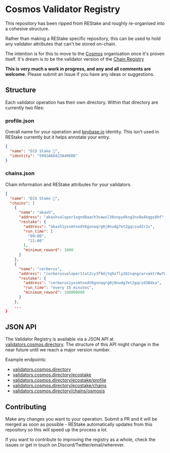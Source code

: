 # Cosmos Validator Registry

This repository has been ripped from REStake and roughly re-organised into a cohesive structure.

Rather than making a REStake specific repository, this can be used to hold any validator attributes that can't be stored on-chain.

The intention is for this to move to the [Cosmos](https://github.com/cosmos) organisation once it's proven itself. It's dream is to be the validator version of the [Chain Registry](https://github.com/cosmos/chain-registry)

**This is very much a work in progress, and any and all comments are welcome.** Please submit an Issue if you have any ideas or suggestions. 

## Structure

Each validator operation has their own directory. Within that directory are currently two files:

### profile.json

Overall name for your operation and [keybase.io](https://keybase.io/) identity. This isn't used in REStake currently but it helps annotate your entry.

```JSON
{
  "name": "ECO Stake 🌱",
  "identity": "5992A6D423A406D6"
}
```

### chains.json

Chain information and REStake attributes for your validators.

```JSON
{
  "name": "ECO Stake 🌱",
  "chains": [
    {
      "name": "akash",
      "address": "akashvaloper1xgnd8aach3vawsl38snpydkng2nv8a4kqgs8hf",
      "restake": {
        "address": "akash1yxsmtnxdt6gxnaqrg0j0nudg7et2gqczud2r2v",
        "run_time": [
          "09:00",
          "21:00"
        ],
        "minimum_reward": 1000
      }
    },
    {
      "name": "cerberus",
      "address": "cerberusvaloper1tat2cy3f9djtq9z7ly262sqngcarvaktr0w78f",
      "restake": {
        "address": "cerberus1yxsmtnxdt6gxnaqrg0j0nudg7et2gqczd38dxa",
        "run_time": "every 15 minutes",
        "minimum_reward": 100000000
      }
    },
    ...
}
```

## JSON API 

The Validator Registry is available via a JSON API at [validators.cosmos.directory](https://validators.cosmos.directory). The structure of this API might change in the near future until we reach a major version number.

Example endpoints:

- [validators.cosmos.directory](https://validators.cosmos.directory)
- [validators.cosmos.directory/ecostake](https://validators.cosmos.directory/ecostake)
- [validators.cosmos.directory/ecostake/profile](https://validators.cosmos.directory/ecostake/profile)
- [validators.cosmos.directory/ecostake/chains](https://validators.cosmos.directory/ecostake/chains)
- [validators.cosmos.directory/chains/osmosis](https://validators.cosmos.directory/chains/osmosis)

## Contributing

Make any changes you want to your operation. Submit a PR and it will be merged as soon as possible - REStake automatically updates from this repository so this will speed up the process a lot. 

If you want to contribute to improving the registry as a whole, check the issues or get in touch on Discord/Twitter/email/wherever.
